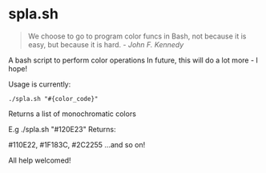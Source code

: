 spla.sh
=======

> We choose to go to program color funcs in Bash, not because it is easy, but because it is hard. - *John F. Kennedy*

A bash script to perform color operations
In future, this will do a lot more - I hope!

Usage is currently:

`./spla.sh "#{color_code}"`

Returns a list of monochromatic colors

E.g ./spla.sh "#120E23"
Returns:

&#35;110E22, &#35;1F183C, &#35;2C2255
...and so on!

All help welcomed!
